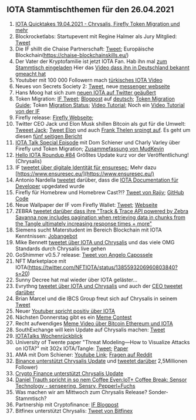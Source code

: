 ## IOTA Stammtischthemen für den 26.04.2021

1. [IOTA Quicktakes 19.04.2021 - Chrysalis, Firefly Token Migration und mehr](https://www.youtube.com/watch?v=ZbxmAM4la9k)
2. Blockrocketlabs: Startupevent mit Regine Halmer als Jury Mitglied: [Tweet](https://twitter.com/blockrocketlabs/status/1384464510832898049?s=20)
3. Die IF shillt die Chaise Partnerschaft: [Tweet](https://twitter.com/iota/status/1384462726685097994?s=19); Europäische Blockchain(https://chaise-blockchainskills.eu/)
4. Der Vater der Kryptofamilie ist jetzt IOTA Fan. Hab ihn mal [zum Stammtisch eingeladen](https://twitter.com/Vrom14286662/status/1384494120056639488?s=20) Hier das [Video dass ihn in Deutschland bekannt gmeacht hat](https://www.arte.tv/de/videos/079474-037-A/re-die-bitcoin-millionaere/)
5. Youtuber mit 100 000 Followern mach [türkisches IOTA Video](https://www.youtube.com/watch?v=qb_1Ke1IwBI)
6. Neues von Secrets Society 2: [Tweet](https://twitter.com/kuhlmannmarkus/status/1384497656077107204?s=20), neue [messenger webseite](https://secrets-society2-com.ipns.dweb.link/)
7. Hans Moog hat sich zum [neuen IOTA auf Twitter geäußert](https://threadreaderapp.com/thread/1384468145394667522.html)
8. Token Migration: [IF Tweet](https://twitter.com/iota/status/1384918568572174340?s=20); [Blogpost](https://blog.iota.org/the-chrysalis-token-migration-starts-now/) auf [deutsch](https://iota-einsteiger-guide.de/iota-token-migration-start.html); [Token Migration Guide](https://blog.iota.org/firefly-token-migration/); Token [Migration Status](https://chrysalis.iota.org/status); [Video Tutorial](https://www.youtube.com/watch?v=NOzOpwZEbmw); Noch ein [Video Tutorial von der IF](https://www.youtube.com/watch?v=SzJB-ePARq8)
9. Firefly release: [Firefly Webseite](https://firefly.iota.org/); 
10. Twitter CEO Jack und Elon Musk shillen Bitcoin als gut für die Umwelt: [Tweeet Jack](https://twitter.com/jack/status/1384903902907314176?s=20); [Tweet Elon](https://twitter.com/elonmusk/status/1385107878055317509?s=20) und auch [Frank Thelen srpingt auf](https://twitter.com/frank_thelen/status/1385114785495326720?s=20). Es geht um diesen [fünf seitigen Bericht](https://assets.ctfassets.net/2d5q1td6cyxq/5mRjc9X5LTXFFihIlTt7QK/e7bcba47217b60423a01a357e036105e/BCEI_White_Paper.pdf)
11. [IOTA Talk Special Episode](https://www.youtube.com/watch?v=kpU2yqJ-kN0) mit Dom Schiener und Charly Varley über Firefly und Token Migration; [Zusammefassung von MudKevin](https://twitter.com/MudKevin/status/1385293950949285890?s=20)
12. [Hello IOTA Roundup #84](https://www.youtube.com/watch?v=SEbtzs6_3_4) Größtes Update kurz vor der Veröffentlichung! (Chrysalis)
13. IF [tweetet über digitale Identität für ensuresec](https://twitter.com/iota/status/1385535163187310595?s=19); Mehr dazu [https://www.ensuresec.eu/](https://www.ensuresec.eu/)
14. Antonio Nardella [tweetet](https://twitter.com/antonionardella/status/1385288989679267841?s=19) darüber, dass die [IOTA Documentation für Developer](https://docs.iota.org/) upgedated wurde
15. Firefly für Homebrew und Homebrew Cast?!? [Tweet von Rajiv](https://twitter.com/RajivShah01/status/1385248354184073218); [GitHub Code](https://github.com/Homebrew/homebrew-cask/pull/104435)
16. Neue Wallpaper der IF vom Firefly Wallet: [Tweet](https://twitter.com/iota/status/1385595296495947779?s=20); [Webseite](https://chrysalis.iota.org/)
17. ZEBRA [tweetet darüber dass ihre "Track & Trace API powered by Zebra Savanna  now includes pagination when retrieving data in chunks from the Tangle ultimately increasing response times + more"](https://twitter.com/ZebraDevs/status/1385685913905344512?s=20)
18. Siemens sucht Materstudent im Bereich Blockchain mit IOTA Kenntnissen: [Jobangebot](https://jobs.siemens.com/jobs/248961?lang=de-de)
19. Mike Bennett [tweetet über IOTA und Chrysalis](https://twitter.com/MikeHypercube/status/1385610270576463875?s=20) und das viele OMG Standards durch Chrysalis live gehen
20. GoShimmer v0.5.7 release: [Tweet von Angelo Capossele](https://twitter.com/AngeloCapossele/status/1385628882213146625?s=20)
21. NFT Marketplace mit IOTA(https://twitter.com/NFTIOTA/status/1385593206960803840?s=20)
22. Sunny Decree hat mal wieder über IOTA geläster...
23. Evrythng [tweetet über IOTA und Chrysalis](https://twitter.com/EVRYTHNG/status/1385982865075318785?s=20) und auch der [CEO tweetet darüber](https://twitter.com/domguinard/status/1385561923329085440?s=20)
24. Brian Marcel und die IBCS Group freut sich auf Chrysalis in seinem [Tweet](https://twitter.com/brianmarcel/status/1385221110736818177?s=20)
25. Neuer [Youtuber spricht positiv über IOTA](https://www.youtube.com/watch?v=vajQ0exzQAE)
26. Nächsten Donnerstag gibt es ein [Meme Contest](https://twitter.com/antonionardella/status/1385215939415773184?s=20)
27. Recht aufwendiges [Meme Video über Bitcoin Ethereum und IOTA](https://twitter.com/Bit_iot_/status/1384617971641954306?s=20)
28. SouthExchange will kein Update auf Chrysalis machen: [Tweet](https://twitter.com/southxchange/status/1386256429607231488?s=20)
29. [IOTATalks Wochenrückblick](https://www.iota-talk.com/index.php?article-amp/85-wochenr%C3%BCckblick-vom-18-bis-24-april-2021/&article%2F85-wochenr%C3%BCckblick-vom-18-bis-24-april-2021%2F=&__twitter_impression=true)
30. University of Twente paper "Threat Modeling—How to Visualize Attacks on IOTA?" mit 302x IOTA/Tangle: [Tweet](https://twitter.com/_iotaarchive/status/1386574514964901888?s=19); [Paper](https://www.researchgate.net/publication/349893107_Threat_Modeling-How_to_Visualize_Attacks_on_IOTA)
31. AMA mit Dom Schiener: [Youtube Link](https://www.youtube.com/watch?v=z-6_WWr1Md8); [Fragen auf Reddit](https://t.co/Yd8gIebJay?amp=1)
32. [Binance unterstützt Chrysalis Update](https://www.binance.com/en/support/announcement/1dd89e459a294e0c9bdcf5d25ea821e8) und [tweetet darüber](https://twitter.com/binance/status/1386656721414799360?s=20) 2,5Millionen Follower)
33. [Crypto Finance unterstützt Chrysalis Update](https://www.cryptofinance.ch/en/iota-chrysalis-upgrade-crypto-finance/amp/?__twitter_impression=true) 
34. [Daniel Trauth spricht in so nem Coffee Even:IoT+ Coffee Break: Sensor Technology - senseering, Sensry, Pepperl+Fuchs](https://www.eventbrite.de/e/iot-coffee-break-sensor-technology-senseering-sensry-pepperlfuchs-tickets-146532214799)
35. Was machen wir am Mittwoch zum Chrysalis Release? Sonder-Stammtisch?
36. Partnership mit Cryptofinance: [IF Blogpost](https://blog.iota.org/crypto-finance-ag-and-iota/)
37. Bitfinex unterstützt Chrysalis: [Tweet von Bitfinex](https://twitter.com/bitfinex/status/1386679792074899465?s=20)
